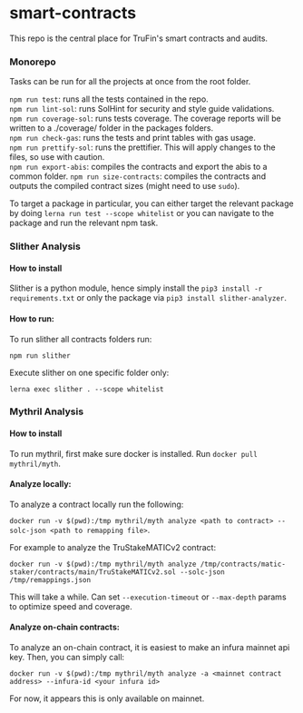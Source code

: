 # smart-contracts
This repo is the central place for TruFin's smart contracts and audits.

### Monorepo
Tasks can be run for all the projects at once from the root folder.

`npm run test`: runs all the tests contained in the repo.  
`npm run lint-sol`: runs SolHint for security and style guide validations.  
`npm run coverage-sol`: runs tests coverage. The coverage reports will be written to a ./coverage/ folder in the packages folders.  
`npm run check-gas`: runs the tests and print tables with gas usage.  
`npm run prettify-sol`: runs the prettifier. This will apply changes to the files, so use with caution.  
`npm run export-abis`: compiles the contracts and export the abis to a common folder.
`npm run size-contracts`: compiles the contracts and outputs the compiled contract sizes (might need to use `sudo`).

To target a package in particular, you can either target the relevant package by doing `lerna run test --scope whitelist` or you can navigate to the package and run the relevant npm task.

### Slither Analysis

#### How to install

Slither is a python module, hence simply install the `pip3 install -r requirements.txt` or only the package via `pip3 install slither-analyzer`.

#### How to run:

To run slither all contracts folders run: 

`npm run slither`

Execute slither on one specific folder only: 

`lerna exec slither . --scope whitelist`


### Mythril Analysis

#### How to install

To run mythril, first make sure docker is installed. 
Run `docker pull mythril/myth`.

#### Analyze locally:

To analyze a contract locally run the following:

`docker run -v $(pwd):/tmp mythril/myth analyze <path to contract> --solc-json <path to remapping file>`. 

For example to analyze the TruStakeMATICv2 contract:

`docker run -v $(pwd):/tmp mythril/myth analyze /tmp/contracts/matic-staker/contracts/main/TruStakeMATICv2.sol --solc-json /tmp/remappings.json`

This will take a while. Can set `--execution-timeout` or `--max-depth` params to optimize speed and coverage.

#### Analyze on-chain contracts:

To analyze an on-chain contract, it is easiest to make an infura mainnet api key. Then, you can simply call:

`docker run -v $(pwd):/tmp mythril/myth analyze -a <mainnet contract address> --infura-id <your infura id>`

For now, it appears this is only available on mainnet. 
